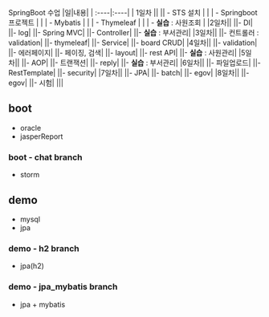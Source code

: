 SpringBoot 수업
|일|내용|
| :----|:----|
| 1일차 ||
|| - STS 설치 |
| | - Springboot 프로젝트 |
| | - Mybatis |
| | - Thymeleaf |
| | - **실습** : 사원조회 |
|2일차||
||- DI|
||- log|
||- Spring MVC|
||- Controller|
||- **실습** : 부서관리|
|3일차||
||- 컨트롤러 : validation|
||- thymeleaf|
||- Service|
||- board CRUD|
|4일차||
||- validation|
||- 에러페이지|
||- 페이징, 검색|
||- layout|
||- rest API|
||- **실습** : 사원관리|
|5일차||
||- AOP|
||- 트랜잭션|
||- reply|
||- **실습** : 부서관리|
|6일차||
||- 파일업로드|
||- RestTemplate|
||- security|
|7일차||
||- JPA|
||- batch|
||- egov|
|8일차||
||- egov|
||- 시험|
|||

## boot

- oracle
- jasperReport

### boot - chat branch

- storm

## demo

- mysql
- jpa

### demo - h2 branch

- jpa(h2)

### demo - jpa_mybatis branch

- jpa + mybatis
